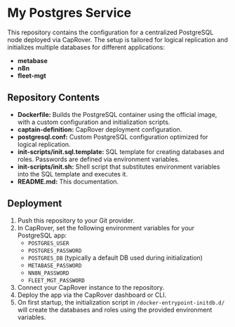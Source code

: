 # My Postgres Service

This repository contains the configuration for a centralized PostgreSQL node deployed via CapRover. The setup is tailored for logical replication and initializes multiple databases for different applications:

- **metabase**
- **n8n**
- **fleet-mgt**

## Repository Contents

- **Dockerfile:** Builds the PostgreSQL container using the official image, with a custom configuration and initialization scripts.
- **captain-definition:** CapRover deployment configuration.
- **postgresql.conf:** Custom PostgreSQL configuration optimized for logical replication.
- **init-scripts/init.sql.template:** SQL template for creating databases and roles. Passwords are defined via environment variables.
- **init-scripts/init.sh:** Shell script that substitutes environment variables into the SQL template and executes it.
- **README.md:** This documentation.

## Deployment

1. Push this repository to your Git provider.
2. In CapRover, set the following environment variables for your PostgreSQL app:
   - `POSTGRES_USER`
   - `POSTGRES_PASSWORD`
   - `POSTGRES_DB` (typically a default DB used during initialization)
   - `METABASE_PASSWORD`
   - `NN8N_PASSWORD`
   - `FLEET_MGT_PASSWORD`
3. Connect your CapRover instance to the repository.
4. Deploy the app via the CapRover dashboard or CLI.
5. On first startup, the initialization script in `/docker-entrypoint-initdb.d/` will create the databases and roles using the provided environment variables.
